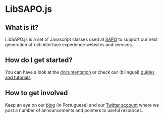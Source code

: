 # LibSAPO.js
<div class="page-header"></div>

## What is it?

LibSAPO.js is a set of Javascript classes used at [SAPO][s] to support our next generation of rich interface experience websites and services.

## How do I get started?

You can have a look at the [documentation][doc] or check our (bilingual) [guides and tutorials][g].

## How to get involved

Keep an eye on our [blog][b] (in Portuguese) and our [Twitter account][t] where we post a number of announcements and pointers to useful resources.

[s]: http://www.sapo.pt
[b]: http://libsapojs.blogs.sapo.pt/
[doc]: http://js.sapo.pt/SAPO/doc.html
[t]: http://twitter.com/libsapojs
[g]: http://softwarelivre.sapo.pt/projects/libsapojs/wiki/Contents/LibSAPOjs
